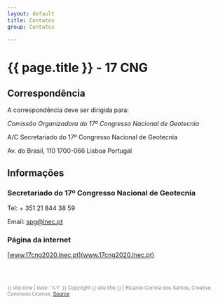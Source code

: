 ```yaml
---
layout: default
title: Contatos
group: Contatos

---
```


# {{ page.title }} - 17 CNG

## Correspondência

A correspondência deve ser dirigida para:

*Comissão Organizadora do 17º Congresso Nacional de Geotecnia*

A/C Secretariado do 17º Congresso Nacional de Geotecnia

Av. do Brasil, 110	1700-066 Lisboa	 Portugal


## Informações

### Secretariado do 17º Congresso Nacional de Geotecnia

Tel: + 351 21 844 38 59

Email: spg@lnec.pt


### Página da internet

[www.17cng2020.lnec.pt](www.17cng2020.lnec.pt)




  <br>
  <br>
  <p style="color: grey; font-size:0.8em"> {{ site.time | date: '%Y' }} Copyright {{ site.title }}
 | Ricardo Correia dos Santos, Creative Commons License, 
  <a href="https://github.com/ricardosgeral/CNG" target="_blank"> Source </a>
  </p>
